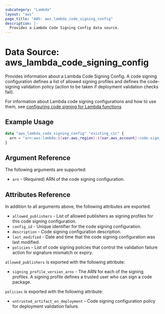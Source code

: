 ```yaml
---
subcategory: "Lambda"
layout: "aws"
page_title: "AWS: aws_lambda_code_signing_config"
description: |-
  Provides a Lambda Code Signing Config data source.
---
```


# Data Source: aws_lambda_code_signing_config

Provides information about a Lambda Code Signing Config. A code signing configuration defines a list of allowed signing profiles and defines the code-signing validation policy (action to be taken if deployment validation checks fail).

For information about Lambda code signing configurations and how to use them, see [configuring code signing for Lambda functions][1]

## Example Usage

```terraform
data "aws_lambda_code_signing_config" "existing_csc" {
  arn = "arn:aws:lambda:${var.aws_region}:${var.aws_account}:code-signing-config:csc-0f6c334abcdea4d8b"
}
```

## Argument Reference

The following arguments are supported:

* `arn` - (Required) ARN of the code signing configuration.

## Attributes Reference

In addition to all arguments above, the following attributes are exported:

* `allowed_publishers` - List of allowed publishers as signing profiles for this code signing configuration.
* `config_id` - Unique identifier for the code signing configuration.
* `description` - Code signing configuration description.
* `last_modified` - Date and time that the code signing configuration was last modified.
* `policies` - List of code signing policies that control the validation failure action for signature mismatch or expiry.

`allowed_publishers` is exported with the following attribute:

* `signing_profile_version_arns` - The ARN for each of the signing profiles. A signing profile defines a trusted user who can sign a code package.

`policies` is exported with the following attribute:

* `untrusted_artifact_on_deployment` - Code signing configuration policy for deployment validation failure.

[1]: https://docs.aws.amazon.com/lambda/latest/dg/configuration-codesigning.html

<!-- cache-key: cdktf-0.17.0-pre.15 input-5afdefce5d0b268b19c36274b069b7899d615a87f4179249cc899ab27ee14760 -->